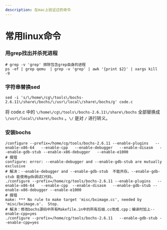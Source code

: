 ```yaml
---
description: 在mac上验证过的命令
---
```


# 常用linux命令

### 用grep找出并杀死进程

```text
# grep -v 'grep' 排除包含grep自身的进程
ps -ef | grep qemu  | grep -v 'grep' | awk '{print $2}' | xargs kill -9
```

### 字符串替换sed

```shell
sed -i 's/\/home\/cg\/tools\/bochs-2.6.11\/share\/bochs/\/usr\/local\/share\/bochs/g' code.c
```

将 code.c 中的 `\/home\/cg\/tools\/bochs-2.6.11\/share\/bochs` 全部替换成 `\/usr\/local\/share\/bochs` 。`\/` 是对 `/` 进行转义。

### 安装bochs

```shell
/configure --prefix=/home/cg/tools/bochs-2.6.11 --enable-plugins   --enable-x86-64   --enable-cpp   --enable-debugger   --enable-disasm   --enable-gdb-stub --enable-x86-debugger   --enable-e1000 
# 报错
configure: error: --enable-debugger and --enable-gdb-stub are mutually exclusive  
# 解决：--enable-debugger and --enable-gdb-stub  不能共存。--enable-gdb-stub 能使用gdb调试C代码。
./configure --prefix=/home/cg/tools/bochs-2.6.11 --enable-plugins   --enable-x86-64   --enable-cpp  --enable-disasm   --enable-gdb-stub --enable-x86-debugger --enable-e1000 
# 报错
make: *** No rule to make target 'misc/bximage.cc', needed by 'misc/bximage.o'.  Stop.
# 解决：修改bochs源码中所有Makefile.in中的所有后缀.cc改成.cpp；编译时加上--enable-cpp=yes
./configure --prefix=/home/cg/tools/bochs-2.6.11   --enable-gdb-stub --enable-cpp=yes
```

